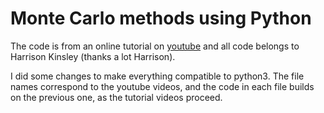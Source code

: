 # Monte Carlo methods using Python

The code is from an online tutorial on [youtube](https://www.youtube.com/watch?v=QGu5hUarTik&list=PLQVvvaa0QuDdhOnp-FnVStDsALpYk2hk0&index=14) and all code belongs to 
Harrison Kinsley (thanks a lot Harrison).

I did some changes to make everything compatible to python3. The file names correspond to the youtube videos, and the code in each file builds on the previous one, as the tutorial videos proceed.


